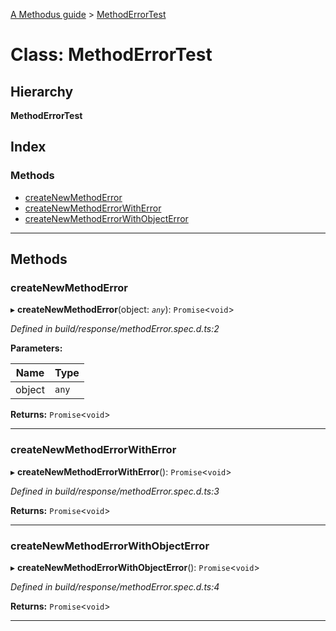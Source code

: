 [A Methodus guide](../README.md) > [MethodErrorTest](../classes/methoderrortest.md)

# Class: MethodErrorTest

## Hierarchy

**MethodErrorTest**

## Index

### Methods

* [createNewMethodError](methoderrortest.md#createnewmethoderror)
* [createNewMethodErrorWithError](methoderrortest.md#createnewmethoderrorwitherror)
* [createNewMethodErrorWithObjectError](methoderrortest.md#createnewmethoderrorwithobjecterror)

---

## Methods

<a id="createnewmethoderror"></a>

###  createNewMethodError

▸ **createNewMethodError**(object: *`any`*): `Promise`<`void`>

*Defined in build/response/methodError.spec.d.ts:2*

**Parameters:**

| Name | Type |
| ------ | ------ |
| object | `any` |

**Returns:** `Promise`<`void`>

___
<a id="createnewmethoderrorwitherror"></a>

###  createNewMethodErrorWithError

▸ **createNewMethodErrorWithError**(): `Promise`<`void`>

*Defined in build/response/methodError.spec.d.ts:3*

**Returns:** `Promise`<`void`>

___
<a id="createnewmethoderrorwithobjecterror"></a>

###  createNewMethodErrorWithObjectError

▸ **createNewMethodErrorWithObjectError**(): `Promise`<`void`>

*Defined in build/response/methodError.spec.d.ts:4*

**Returns:** `Promise`<`void`>

___

